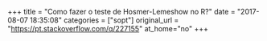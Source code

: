 +++
title = "Como fazer o teste de Hosmer-Lemeshow no R?"
date = "2017-08-07 18:35:08"
categories = ["sopt"]
original_url = "https://pt.stackoverflow.com/q/227155"
at_home="no"
+++

